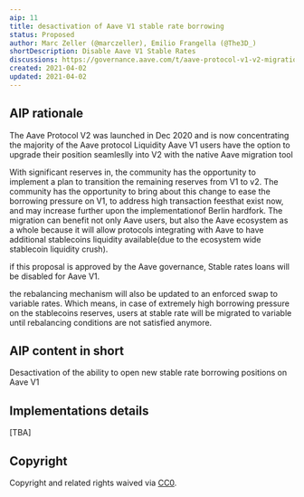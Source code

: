 ```yaml
---
aip: 11
title: desactivation of Aave V1 stable rate borrowing
status: Proposed
author: Marc Zeller (@marczeller), Emilio Frangella (@The3D_)
shortDescription: Disable Aave V1 Stable Rates
discussions: https://governance.aave.com/t/aave-protocol-v1-v2-migration-tool-and-transition-plan/2053
created: 2021-04-02
updated: 2021-04-02
---
```


## AIP rationale

The Aave Protocol V2 was launched in Dec 2020 and is now concentrating the majority of the Aave protocol Liquidity
Aave V1 users have the option to upgrade their position seamleslly into V2 with the native Aave migration tool

With significant reserves in, the community has the opportunity to implement a plan to transition the remaining reserves from V1 to v2.
The community has the opportunity to bring about this change to ease the borrowing pressure on V1, to address high transaction feesthat exist now, and may increase further upon the implementationof Berlin hardfork.
The migration can benefit not only Aave users, but also the Aave ecosystem as a whole because it will allow protocols integrating with Aave to have additional stablecoins liquidity available(due to the ecosystem wide stablecoin liquidity crush).

if this proposal is approved by the Aave governance, Stable rates loans will be disabled for Aave V1.

the rebalancing mechanism will also be updated to an enforced swap to variable rates. Which means, in case of extremely high borrowing pressure on the stablecoins reserves, users at stable rate will be migrated to variable until rebalancing conditions are not satisfied anymore.


## AIP content in short

Desactivation of the ability to open new stable rate borrowing positions on Aave V1

## Implementations details

[TBA]

## Copyright

Copyright and related rights waived via [CC0](https://creativecommons.org/publicdomain/zero/1.0/).
